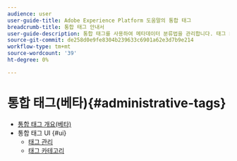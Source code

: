 ```yaml
---
audience: user
user-guide-title: Adobe Experience Platform 도움말의 통합 태그
breadcrumb-title: 통합 태그 안내서
user-guide-description: 통합 태그를 사용하여 메타데이터 분류법을 관리합니다. 태그 카테고리 및 태그를 만드는 방법을 알아봅니다.
source-git-commit: de258d0e9fe8304b239633c6901a62e3d7b9e214
workflow-type: tm+mt
source-wordcount: '39'
ht-degree: 0%

---
```



# 통합 태그(베타){#administrative-tags}

* [통합 태그 개요(베타)](overview.md)
* 통합 태그 UI {#ui}
   * [태그 관리](ui/managing-tags.md)
   * [태그 카테고리](ui/tags-categories.md)
